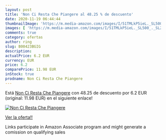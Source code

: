 ```yaml
---
layout: post
title: 'Non Ci Resta Che Piangere al 48.25 % de descuento'
date: 2020-11-19 06:44:44
thumbnailImage: 'https://m.media-amazon.com/images/I/51TMLkP5ieL._SL500_._SL200_.jpg'
images: [ 'https://m.media-amazon.com/images/I/51TMLkP5ieL._SL500_._SL200_.jpg' ]
comments: true
category: ofertas
author: ring
slug: B00423BGIG
description:
actualPrice: 6.2 EUR
currency: EUR
price: 6.2
comparePrice: 11.98 EUR
inStock: true
prodname: Non Ci Resta Che Piangere
---
```


Está [Non Ci Resta Che Piangere](https://www.amazon.it/dp/B00423BGIG/?tag=tolees00-21) con 48.25 de descuento por 6.2 EUR (original: 11.98 EUR) en el siguiente enlace!

[![Non Ci Resta Che Piangere](https://m.media-amazon.com/images/I/51TMLkP5ieL._SL500_._SL200_.jpg)](https://www.amazon.it/dp/B00423BGIG/?tag=tolees00-21)

[Ver la oferta!!](https://www.amazon.it/dp/B00423BGIG/?tag=tolees00-21)

Links participate in Amazon Associate program and might generate a comission on qualifying sales


